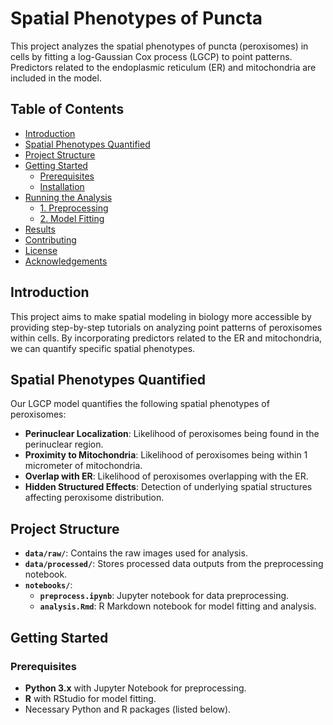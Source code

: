 # Spatial Phenotypes of Puncta

This project analyzes the spatial phenotypes of puncta (peroxisomes) in cells by fitting a log-Gaussian Cox process (LGCP) to point patterns. Predictors related to the endoplasmic reticulum (ER) and mitochondria are included in the model.

## Table of Contents
- [Introduction](#introduction)
- [Spatial Phenotypes Quantified](#spatial-phenotypes-quantified)
- [Project Structure](#project-structure)
- [Getting Started](#getting-started)
  - [Prerequisites](#prerequisites)
  - [Installation](#installation)
- [Running the Analysis](#running-the-analysis)
  - [1. Preprocessing](#1-preprocessing)
  - [2. Model Fitting](#2-model-fitting)
- [Results](#results)
- [Contributing](#contributing)
- [License](#license)
- [Acknowledgements](#acknowledgements)

## Introduction

This project aims to make spatial modeling in biology more accessible by providing step-by-step tutorials on analyzing point patterns of peroxisomes within cells. By incorporating predictors related to the ER and mitochondria, we can quantify specific spatial phenotypes.

## Spatial Phenotypes Quantified

Our LGCP model quantifies the following spatial phenotypes of peroxisomes:

- **Perinuclear Localization**: Likelihood of peroxisomes being found in the perinuclear region.
- **Proximity to Mitochondria**: Likelihood of peroxisomes being within 1 micrometer of mitochondria.
- **Overlap with ER**: Likelihood of peroxisomes overlapping with the ER.
- **Hidden Structured Effects**: Detection of underlying spatial structures affecting peroxisome distribution.

## Project Structure

- **`data/raw/`**: Contains the raw images used for analysis.
- **`data/processed/`**: Stores processed data outputs from the preprocessing notebook.
- **`notebooks/`**:
  - **`preprocess.ipynb`**: Jupyter notebook for data preprocessing.
  - **`analysis.Rmd`**: R Markdown notebook for model fitting and analysis.

## Getting Started

### Prerequisites

- **Python 3.x** with Jupyter Notebook for preprocessing.
- **R** with RStudio for model fitting.
- Necessary Python and R packages (listed below).

